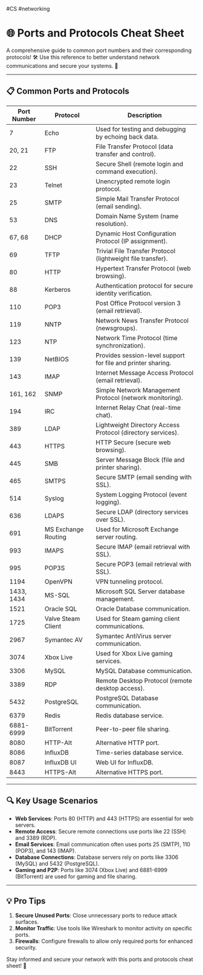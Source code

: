 #CS #networking
# 🌐 Ports and Protocols Cheat Sheet

A comprehensive guide to common port numbers and their corresponding protocols! 🛠️ Use this reference to better understand network communications and secure your systems. 🚀

---

## 📋 Common Ports and Protocols

| **Port Number** | **Protocol**       | **Description**                                   |
|------------------|--------------------|-------------------------------------------------|
| 7                | Echo              | Used for testing and debugging by echoing back data. |
| 20, 21           | FTP               | File Transfer Protocol (data transfer and control). |
| 22               | SSH               | Secure Shell (remote login and command execution). |
| 23               | Telnet            | Unencrypted remote login protocol.               |
| 25               | SMTP              | Simple Mail Transfer Protocol (email sending).   |
| 53               | DNS               | Domain Name System (name resolution).            |
| 67, 68           | DHCP              | Dynamic Host Configuration Protocol (IP assignment). |
| 69               | TFTP              | Trivial File Transfer Protocol (lightweight file transfer). |
| 80               | HTTP              | Hypertext Transfer Protocol (web browsing).      |
| 88               | Kerberos          | Authentication protocol for secure identity verification. |
| 110              | POP3              | Post Office Protocol version 3 (email retrieval).|
| 119              | NNTP              | Network News Transfer Protocol (newsgroups).     |
| 123              | NTP               | Network Time Protocol (time synchronization).    |
| 139              | NetBIOS           | Provides session-level support for file and printer sharing. |
| 143              | IMAP              | Internet Message Access Protocol (email retrieval). |
| 161, 162         | SNMP              | Simple Network Management Protocol (network monitoring). |
| 194              | IRC               | Internet Relay Chat (real-time chat).            |
| 389              | LDAP              | Lightweight Directory Access Protocol (directory services). |
| 443              | HTTPS             | HTTP Secure (secure web browsing).               |
| 445              | SMB               | Server Message Block (file and printer sharing). |
| 465              | SMTPS             | Secure SMTP (email sending with SSL).            |
| 514              | Syslog            | System Logging Protocol (event logging).         |
| 636              | LDAPS             | Secure LDAP (directory services over SSL).       |
| 691              | MS Exchange Routing | Used for Microsoft Exchange server routing.   |
| 993              | IMAPS             | Secure IMAP (email retrieval with SSL).          |
| 995              | POP3S             | Secure POP3 (email retrieval with SSL).          |
| 1194             | OpenVPN           | VPN tunneling protocol.                          |
| 1433, 1434       | MS-SQL            | Microsoft SQL Server database management.        |
| 1521             | Oracle SQL        | Oracle Database communication.                   |
| 1725             | Valve Steam Client | Used for Steam gaming client communications.     |
| 2967             | Symantec AV       | Symantec AntiVirus server communication.         |
| 3074             | Xbox Live         | Used for Xbox Live gaming services.              |
| 3306             | MySQL             | MySQL Database communication.                    |
| 3389             | RDP               | Remote Desktop Protocol (remote desktop access). |
| 5432             | PostgreSQL        | PostgreSQL Database communication.               |
| 6379             | Redis             | Redis database service.                          |
| 6881-6999        | BitTorrent        | Peer-to-peer file sharing.                       |
| 8080             | HTTP-Alt          | Alternative HTTP port.                           |
| 8086             | InfluxDB          | Time-series database service.                    |
| 8087             | InfluxDB UI       | Web UI for InfluxDB.                             |
| 8443             | HTTPS-Alt         | Alternative HTTPS port.                          |

---

## 🔍 Key Usage Scenarios

- **Web Services**: Ports 80 (HTTP) and 443 (HTTPS) are essential for web servers.
- **Remote Access**: Secure remote connections use ports like 22 (SSH) and 3389 (RDP).
- **Email Services**: Email communication often uses ports 25 (SMTP), 110 (POP3), and 143 (IMAP).
- **Database Connections**: Database servers rely on ports like 3306 (MySQL) and 5432 (PostgreSQL).
- **Gaming and P2P**: Ports like 3074 (Xbox Live) and 6881-6999 (BitTorrent) are used for gaming and file sharing.

---

## 💡 Pro Tips

1. **Secure Unused Ports**: Close unnecessary ports to reduce attack surfaces.
2. **Monitor Traffic**: Use tools like Wireshark to monitor activity on specific ports.
3. **Firewalls**: Configure firewalls to allow only required ports for enhanced security.

Stay informed and secure your network with this ports and protocols cheat sheet! 🌟

